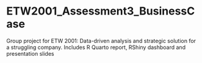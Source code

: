 # ETW2001_Assessment3_BusinessCase
Group project for ETW 2001: Data-driven analysis and strategic solution for a struggling company. Includes R Quarto report, RShiny dashboard and presentation slides

